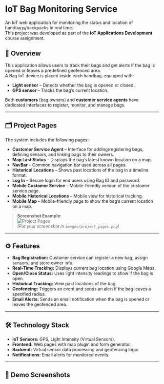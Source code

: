 # IoT Bag Monitoring Service  

An IoT web application for monitoring the status and location of handbags/backpacks in real time.  
This project was developed as part of the **IoT Applications Development** course assignment.  

## 📌 Overview  
This application allows users to track their bags and get alerts if the bag is opened or leaves a predefined geofenced area.  
A Bag IoT device is placed inside each handbag, equipped with:  
- **Light sensor** – Detects whether the bag is opened or closed.  
- **GPS sensor** – Tracks the bag’s current location.  

Both **customers** (bag owners) and **customer service agents** have dedicated interfaces to register, monitor, and manage bags.  

---

## 🗂 Project Pages  
The system includes the following pages:  

- **Customer Service Agent** – Interface for adding/registering bags, defining sensors, and linking bags to their owners.  
- **Map Last Status** – Displays the bag’s latest known location on a map.  
- **NavBar** – Common navigation bar used across all pages.  
- **Historical Locations** – Shows past locations of the bag in a timeline format.  
- **Log In** – Secure login for end users using Bag ID and password.  
- **Mobile Customer Service** – Mobile-friendly version of the customer service page.  
- **Mobile Historical Locations** – Mobile view for historical tracking.  
- **Mobile Map** – Mobile-friendly page to show the bag’s current location on a map.  

> **Screenshot Example:**  
> ![Project Pages](./images/project_pages.png)  
> *(Put your screenshot in `images/project_pages.png`)*  

---

## ⚙️ Features  
- **Bag Registration:** Customer service can register a new bag, assign sensors, and store owner info.  
- **Real-Time Tracking:** Displays current bag location using Google Maps.  
- **Open/Close Status:** Uses light intensity readings to show if the bag is open.  
- **Historical Tracking:** View past locations of the bag.  
- **Geofencing:** Triggers an event and sends an alert if the bag leaves a specified radius.  
- **Email Alerts:** Sends an email notification when the bag is opened or leaves the geofenced area.  

---

## 🛠️ Technology Stack  
- **IoT Sensors:** GPS, Light Intensity (Virtual Sensors).  
- **Frontend:** Web pages with map plugin and form generator.  
- **Backend:** Virtual sensor data processing and geofencing logic.  
- **Notifications:** Email alerts for monitored events.  

---

## 📸 Demo Screenshots
